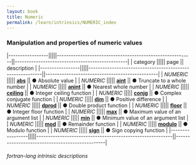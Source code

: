 ```yaml
---
layout: book
title: Numeric
permalink: /learn/intrinsics/NUMERIC_index
---
```

### Manipulation and properties of numeric values

|-----------------|||||----------------------------------------------------------||------------------------------------------------|
| category        ||||| page                                                     || description                                    |
|-----------------|||||----------------------------------------------------------||------------------------------------------------|
| *NUMERIC*       ||||| [__abs__]({{site.baseurl}}/learn/intrinsics/ABS)         || &#9679; Absolute value                         |
| *NUMERIC*       ||||| [__aint__]({{site.baseurl}}/learn/intrinsics/AINT)       || &#9679; Truncate to a whole number             |
| *NUMERIC*       ||||| [__anint__]({{site.baseurl}}/learn/intrinsics/ANINT)     || &#9679; Nearest whole number                   |
| *NUMERIC*       ||||| [__ceiling__]({{site.baseurl}}/learn/intrinsics/CEILING) || &#9679; Integer ceiling function               |
| *NUMERIC*       ||||| [__conjg__]({{site.baseurl}}/learn/intrinsics/CONJG)     || &#9679; Complex conjugate function             |
| *NUMERIC*       ||||| [__dim__]({{site.baseurl}}/learn/intrinsics/DIM)         || &#9679; Positive difference                    |
| *NUMERIC*       ||||| [__dprod__]({{site.baseurl}}/learn/intrinsics/DPROD)     || &#9679; Double product function                |
| *NUMERIC*       ||||| [__floor__]({{site.baseurl}}/learn/intrinsics/FLOOR)     || &#9679; Integer floor function                 |
| *NUMERIC*       ||||| [__max__]({{site.baseurl}}/learn/intrinsics/MAX)         || &#9679; Maximum value of an argument list      |
| *NUMERIC*       ||||| [__min__]({{site.baseurl}}/learn/intrinsics/MIN)         || &#9679; Minimum value of an argument list      |
| *NUMERIC*       ||||| [__mod__]({{site.baseurl}}/learn/intrinsics/MOD)         || &#9679; Remainder function                     |
| *NUMERIC*       ||||| [__modulo__]({{site.baseurl}}/learn/intrinsics/MODULO)   || &#9679; Modulo function                        |
| *NUMERIC*       ||||| [__sign__]({{site.baseurl}}/learn/intrinsics/SIGN)       || &#9679; Sign copying function                  |
|-----------------|||||----------------------------------------------------------||------------------------------------------------|

###### fortran-lang intrinsic descriptions
